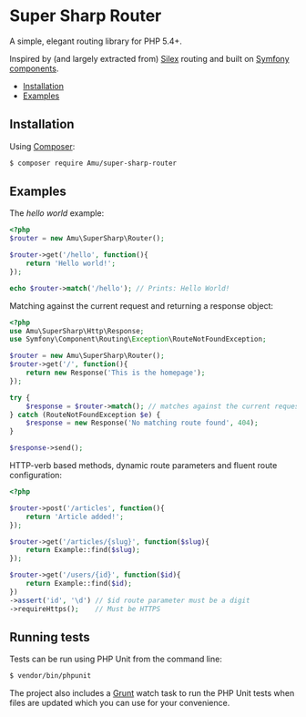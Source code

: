 Super Sharp Router
==================

A simple, elegant routing library for PHP 5.4+.

Inspired by (and largely extracted from) [Silex](http://silex.sensiolabs.org) routing and built on [Symfony components](http://symfony.com/doc/current/components/index.html).

- [Installation](#installation)
- [Examples](#examples)

## Installation

Using [Composer](https://getcomposer.org/):

```bash
$ composer require Amu/super-sharp-router
```

## Examples

The _hello world_ example:

```php
<?php
$router = new Amu\SuperSharp\Router();

$router->get('/hello', function(){
    return 'Hello world!';
});

echo $router->match('/hello'); // Prints: Hello World!
```

Matching against the current request and returning a response object:

```php
<?php
use Amu\SuperSharp\Http\Response;
use Symfony\Component\Routing\Exception\RouteNotFoundException;

$router = new Amu\SuperSharp\Router();
$router->get('/', function(){
    return new Response('This is the homepage');
});

try {
    $response = $router->match(); // matches against the current request
} catch (RouteNotFoundException $e) {
    $response = new Response('No matching route found', 404);
}

$response->send();
```

HTTP-verb based methods, dynamic route parameters and fluent route configuration:

```php
<?php

$router->post('/articles', function(){
    return 'Article added!';
});

$router->get('/articles/{slug}', function($slug){
    return Example::find($slug);
});

$router->get('/users/{id}', function($id){
    return Example::find($id);
})
->assert('id', '\d') // $id route parameter must be a digit
->requireHttps();    // Must be HTTPS
```

## Running tests

Tests can be run using PHP Unit from the command line:

```bash
$ vendor/bin/phpunit
```

The project also includes a [Grunt](http://gruntjs.com) watch task to run the PHP Unit tests when files are updated which you can use for your convenience.
